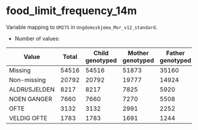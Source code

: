 # food_limit_frequency_14m
Variable mapping to `UM275` in `Ungdomsskjema_Mor_v12_standard`.
- Number of values:

| Value | Total | Child genotyped | Mother genotyped | Father genotyped |
| ----- | ----- | --------------- | ---------------- | ---------------- |
| Missing | 54516 | 54516 | 51873 | 35160 |
| Non-missing | 20792 | 20792 | 19777 | 14924 |
| ALDRI/SJELDEN | 8217 | 8217 | 7825 |5920 |
| NOEN GANGER | 7660 | 7660 | 7270 |5508 |
| OFTE | 3132 | 3132 | 2991 |2252 |
| VELDIG OFTE | 1783 | 1783 | 1691 |1244 |



